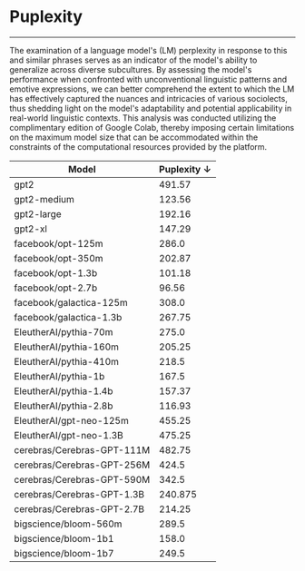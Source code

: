 # Puplexity
---

The examination of a language model's (LM) perplexity in response to this and similar phrases serves as an indicator of the model's ability to generalize across diverse subcultures. By assessing the model's performance when confronted with unconventional linguistic patterns and emotive expressions, we can better comprehend the extent to which the LM has effectively captured the nuances and intricacies of various sociolects, thus shedding light on the model's adaptability and potential applicability in real-world linguistic contexts. This analysis was conducted utilizing the complimentary edition of Google Colab, thereby imposing certain limitations on the maximum model size that can be accommodated within the constraints of the computational resources provided by the platform.

| Model | Puplexity ↓ |
| --- | --- | 
| gpt2 | 491.57 |
| gpt2-medium | 123.56 |
| gpt2-large | 192.16 |
| gpt2-xl | 147.29 |
| facebook/opt-125m | 286.0 | 
| facebook/opt-350m | 202.87 |
| facebook/opt-1.3b | 101.18 |
| facebook/opt-2.7b | 96.56 |
| facebook/galactica-125m | 308.0 |
| facebook/galactica-1.3b | 267.75 |
| EleutherAI/pythia-70m | 275.0 |
| EleutherAI/pythia-160m | 205.25 |
| EleutherAI/pythia-410m | 218.5 |
| EleutherAI/pythia-1b | 167.5 |
| EleutherAI/pythia-1.4b | 157.37 |
| EleutherAI/pythia-2.8b | 116.93 |
| EleutherAI/gpt-neo-125m | 455.25 |
| EleutherAI/gpt-neo-1.3B | 475.25 |
| cerebras/Cerebras-GPT-111M | 482.75 |
| cerebras/Cerebras-GPT-256M | 424.5 |
| cerebras/Cerebras-GPT-590M | 342.5 |
| cerebras/Cerebras-GPT-1.3B | 240.875 |
| cerebras/Cerebras-GPT-2.7B | 214.25 |
| bigscience/bloom-560m | 289.5 |
| bigscience/bloom-1b1 | 158.0 |
| bigscience/bloom-1b7 | 249.5 |